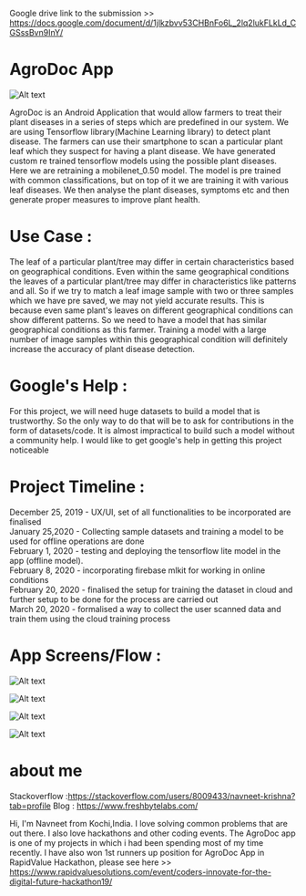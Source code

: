 Google drive link to the submission >> https://docs.google.com/document/d/1jlkzbvv53CHBnFo6L_2lq2lukFLkLd_CGSssBvn9InY/ 

# AgroDoc App

![Alt text](https://github.com/Navneet7k/AgroDocRevamp/blob/master/androidDevChallenge.png?raw=true "Title")

AgroDoc is an Android Application that would allow farmers to treat their plant diseases in a series of steps which are predefined in our system.
We are using Tensorflow library(Machine Learning library) to detect plant disease. The farmers can use their smartphone to scan a particular plant 
leaf which they suspect for having a plant disease. We have generated custom re trained tensorflow models using the possible plant diseases. Here we 
are retraining a mobilenet_0.50 model. The model is pre trained with common classifications, but on top of it we are training it with various leaf diseases. 
We then analyse the plant diseases, symptoms etc and then generate proper measures to improve plant health.

# Use Case : 

The leaf of a particular plant/tree may differ in certain characteristics based on geographical conditions. Even within the same geographical conditions 
the leaves of a particular plant/tree may differ in characteristics like patterns and all. So if we try to match a leaf image sample with two or three 
samples which we have pre saved, we may not yield accurate results. This is because even same plant's leaves on different geographical conditions can show 
different patterns. So we need to have a model that has similar geographical conditions as this farmer. Training a model with a large number of image samples 
within this geographical condition  will definitely increase the accuracy of plant disease detection.

# Google's Help :

For this project, we will need huge datasets to build a model that is trustworthy. So the only way to do that will be to ask for contributions in the form of datasets/code. It is almost impractical to build such a model without a community help. I would like to get google's help in getting this project noticeable

# Project Timeline :

December 25, 2019 - UX/UI, set of all functionalities to be incorporated are finalised<br/>
January 25,2020   - Collecting sample datasets and training a model to be used for offline operations are done<br/> 
February 1, 2020  - testing and deploying the tensorflow lite model in the app (offline model).<br/>
February 8, 2020  - incorporating firebase mlkit for working in online conditions<br/>
February 20, 2020 - finalised the setup for training the dataset in cloud and further setup to be done for the process are carried out<br/>
March 20, 2020    - formalised a way to collect the user scanned data and train them using the cloud training process

# App Screens/Flow :

![Alt text](https://github.com/Navneet7k/AgroDocRevamp/blob/master/mockups/Screenshot%202019-10-27%20at%206.42.40%20PM.png?raw=true "Title")

![Alt text](https://github.com/Navneet7k/AgroDocRevamp/blob/master/mockups/Screenshot%202019-10-27%20at%206.43.53%20PM.png?raw=true "Title")

![Alt text](https://github.com/Navneet7k/AgroDocRevamp/blob/master/mockups/Screenshot%202019-10-27%20at%206.44.19%20PM.png?raw=true "Title")

![Alt text](https://github.com/Navneet7k/AgroDocRevamp/blob/master/mockups/Screenshot%202019-10-27%20at%206.44.39%20PM.png?raw=true "Title")

# about me

Stackoverflow :https://stackoverflow.com/users/8009433/navneet-krishna?tab=profile
Blog : https://www.freshbytelabs.com/

Hi, I'm Navneet from Kochi,India. I love solving common problems that are out there. I also love hackathons and other coding events. The AgroDoc app is one of my projects in which i had been spending most of my time recently. I have also won 1st runners up position for AgroDoc App in RapidValue Hackathon, please see here >> https://www.rapidvaluesolutions.com/event/coders-innovate-for-the-digital-future-hackathon19/

